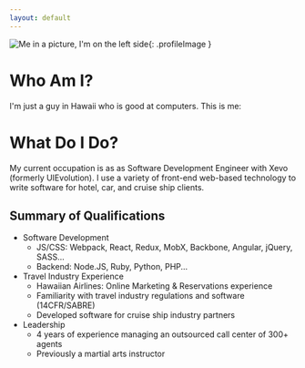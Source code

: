 ```yaml
---
layout: default
---
```


![Me in a picture, I'm on the left side](https://codymoniz.com/img/club.jpg "Cody Moniz"){: .profileImage }
# Who Am I?
I'm just a guy in Hawaii who is good at computers. This is me:

# What Do I Do?
My current occupation is as as Software Development Engineer with Xevo (formerly UIEvolution). I use a variety of front-end web-based technology to write software for hotel, car, and cruise ship clients.

## Summary of Qualifications
- Software Development
  - JS/CSS: Webpack, React, Redux, MobX, Backbone, Angular, jQuery, SASS...
  - Backend: Node.JS, Ruby, Python, PHP...
- Travel Industry Experience
  - Hawaiian Airlines: Online Marketing & Reservations experience
  - Familiarity with travel industry regulations and software (14CFR/SABRE)
  - Developed software for cruise ship industry partners
- Leadership
  - 4 years of experience managing an outsourced call center of 300+ agents
  - Previously a martial arts instructor
